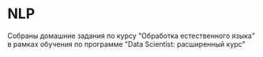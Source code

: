 # NLP
Собраны домашние задания по курсу "Обработка естественного языка" в рамках обучения по программе "Data Scientist: расширенный курс"
